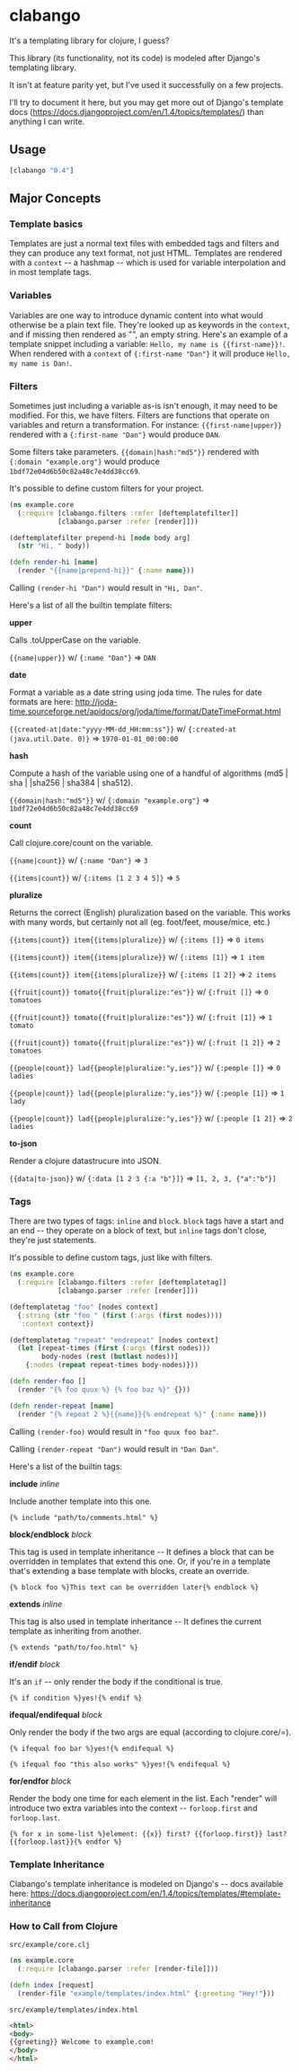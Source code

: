 # clabango

It's a templating library for clojure, I guess?

This library (its functionality, not its code) is modeled after Django's templating library.

It isn't at feature parity yet, but I've used it successfully on a few projects.

I'll try to document it here, but you may get more out of Django's template docs (https://docs.djangoproject.com/en/1.4/topics/templates/) than anything I can write.

## Usage

```clojure
[clabango "0.4"]
```

## Major Concepts

### Template basics
Templates are just a normal text files with embedded tags and filters and they can produce any text format, not just HTML. Templates are rendered with a `context` -- a hashmap -- which is used for variable interpolation and in most template tags.

### Variables
Variables are one way to introduce dynamic content into what would otherwise be a plain text file. They're looked up as keywords in the `context`, and if missing then rendered as "", an empty string. Here's an example of a template snippet including a variable: `Hello, my name is {{first-name}}!`. When rendered with a `context` of `{:first-name "Dan"}` it will produce `Hello, my name is Dan!`.

### Filters
Sometimes just including a variable as-is isn't enough, it may need to be modified. For this, we have filters. Filters are functions that operate on variables and return a transformation. For instance: `{{first-name|upper}}` rendered with a `{:first-name "Dan"}` would produce `DAN`.

Some filters take parameters. `{{domain|hash:"md5"}}` rendered with `{:domain "example.org"}` would produce `1bdf72e04d6b50c82a48c7e4dd38cc69`.

It's possible to define custom filters for your project.

```clojure
(ns example.core
  (:require [clabango.filters :refer [deftemplatefilter]]
            [clabango.parser :refer [render]]))

(deftemplatefilter prepend-hi [node body arg]
  (str "Hi, " body))

(defn render-hi [name]
  (render "{{name|prepend-hi}}" {:name name}))
```

Calling `(render-hi "Dan")` would result in `"Hi, Dan"`.

Here's a list of all the builtin template filters:

**upper**

Calls .toUpperCase on the variable.

`{{name|upper}}` w/ `{:name "Dan"}` => `DAN`

**date**

Format a variable as a date string using joda time. The rules for date formats are here: http://joda-time.sourceforge.net/apidocs/org/joda/time/format/DateTimeFormat.html

`{{created-at|date:"yyyy-MM-dd_HH:mm:ss"}}` w/ `{:created-at (java.util.Date. 0)}` => `1970-01-01_00:00:00`

**hash**

Compute a hash of the variable using one of a handful of algorithms (md5 | sha | |sha256 | sha384 | sha512).

`{{domain|hash:"md5"}}` w/ `{:domain "example.org"}` => `1bdf72e04d6b50c82a48c7e4dd38cc69`

**count**

Call clojure.core/count on the variable.

`{{name|count}}` w/ `{:name "Dan"}` => `3`

`{{items|count}}` w/ `{:items [1 2 3 4 5]}` => `5`

**pluralize**

Returns the correct (English) pluralization based on the variable. This works with many words, but certainly not all (eg. foot/feet, mouse/mice, etc.)

`{{items|count}} item{{items|pluralize}}` w/ `{:items []}` => `0 items`

`{{items|count}} item{{items|pluralize}}` w/ `{:items [1]}` => `1 item`

`{{items|count}} item{{items|pluralize}}` w/ `{:items [1 2]}` => `2 items`

`{{fruit|count}} tomato{{fruit|pluralize:"es"}}` w/ `{:fruit []}` => `0 tomatoes`

`{{fruit|count}} tomato{{fruit|pluralize:"es"}}` w/ `{:fruit [1]}` => `1 tomato`

`{{fruit|count}} tomato{{fruit|pluralize:"es"}}` w/ `{:fruit [1 2]}` => `2 tomatoes`

`{{people|count}} lad{{people|pluralize:"y,ies"}}` w/ `{:people []}` => `0 ladies`

`{{people|count}} lad{{people|pluralize:"y,ies"}}` w/ `{:people [1]}` => `1 lady`

`{{people|count}} lad{{people|pluralize:"y,ies"}}` w/ `{:people [1 2]}` => `2 ladies`

**to-json**

Render a clojure datastrucure into JSON.

`{{data|to-json}}` w/ `{:data [1 2 3 {:a "b"}]}` => `[1, 2, 3, {"a":"b"}]`


### Tags
There are two types of tags: `inline` and `block`. `block` tags have a start and an end -- they operate on a block of text, but `inline` tags don't close, they're just statements.

It's possible to define custom tags, just like with filters.

```clojure
(ns example.core
  (:require [clabango.filters :refer [deftemplatetag]]
            [clabango.parser :refer [render]]))

(deftemplatetag "foo" [nodes context]
  {:string (str "foo " (first (:args (first nodes))))
   :context context})

(deftemplatetag "repeat" "endrepeat" [nodes context]
  (let [repeat-times (first (:args (first nodes)))
        body-nodes (rest (butlast nodes))]
    {:nodes (repeat repeat-times body-nodes)}))

(defn render-foo []
  (render "{% foo quux %} {% foo baz %}" {}))

(defn render-repeat [name]
  (render "{% repeat 2 %}{{name}}{% endrepeat %}" {:name name}))
```

Calling `(render-foo)` would result in `"foo quux foo baz"`.

Calling `(render-repeat "Dan")` would result in `"Dan Dan"`.


Here's a list of the builtin tags:

**include** *inline*

Include another template into this one.

`{% include "path/to/comments.html" %}`

**block/endblock** *block*

This tag is used in template inheritance -- It defines a block that can be overridden in templates that extend this one. Or, if you're in a template that's extending a base template with blocks, create an override.

`{% block foo %}This text can be overridden later{% endblock %}`

**extends** *inline*

This tag is also used in template inheritance -- It defines the current template as inheriting from another.

`{% extends "path/to/foo.html" %}`

**if/endif** *block*

It's an `if` -- only render the body if the conditional is true.

`{% if condition %}yes!{% endif %}`

**ifequal/endifequal** *block*

Only render the body if the two args are equal (according to clojure.core/=).

`{% ifequal foo bar %}yes!{% endifequal %}`

`{% ifequal foo "this also works" %}yes!{% endifequal %}`

**for/endfor** *block*

Render the body one time for each element in the list. Each "render" will introduce two extra variables into the context -- `forloop.first` and `forloop.last`.

`{% for x in some-list %}element: {{x}} first? {{forloop.first}} last? {{forloop.last}}{% endfor %}`

### Template Inheritance
Clabango's template inheritance is modeled on Django's -- docs available here: https://docs.djangoproject.com/en/1.4/topics/templates/#template-inheritance

### How to Call from Clojure

`src/example/core.clj`
```clojure
(ns example.core
  (:require [clabango.parser :refer [render-file]]))

(defn index [request]
  (render-file "example/templates/index.html" {:greeting "Hey!"}))
```

`src/example/templates/index.html`
```html
<html>
<body>
{{greeting}} Welcome to example.com!
</body>
</html>
```
